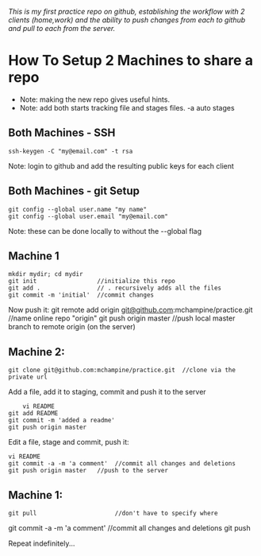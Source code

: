 *This is my first practice repo on github, establishing the workflow with 2 clients (home,work) and the ability to push changes from each to github and pull to each from the server.*

How To Setup 2 Machines to share a repo
=======================================
* Note: making the new repo gives useful hints.
* Note: add both starts tracking file and stages files. -a auto stages 

Both Machines - SSH
-------------------
	ssh-keygen -C "my@email.com" -t rsa
Note: login to github and add the resulting public keys for each client

Both Machines - git Setup
-------------------------
	git config --global user.name "my name"
	git config --global user.email "my@email.com"
Note: these can be done locally to without the --global flag

Machine 1
---------
	mkdir mydir; cd mydir
	git init                 //initialize this repo
	git add .                // . recursively adds all the files
	git commit -m 'initial'  //commit changes

Now push it:
	git remote add origin git@github.com:mchampine/practice.git //name online repo "origin" 
	git push origin master   //push local master branch to remote origin (on the server)

Machine 2:
---------
	git clone git@github.com:mchampine/practice.git  //clone via the private url

Add a file, add it to staging, commit and push it to the server

      	vi README
	git add README
	git commit -m 'added a readme'
	git push origin master

Edit a file, stage and commit, push it:

	vi README
	git commit -a -m 'a comment'  //commit all changes and deletions 
	git push origin master   //push to the server

Machine 1:
---------
	git pull                      //don't have to specify where
<Do some edits>
	git commit -a -m 'a comment'  //commit all changes and deletions 
	git push                     

Repeat indefinitely...

